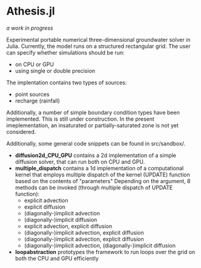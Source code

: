 # Athesis.jl
*a work in progress*

Experimental portable numerical three-dimensional groundwater solver in Julia.
Currently, the model runs on a structured rectangular grid.
The user can specify whether simulations should be run:
- on CPU or GPU
- using single or double precision

The implentation contains two types of sources:
- point sources
- recharge (rainfall)

Additionally, a number of simple boundary condition types have been implemented. This is still under construction.
In the present imeplementation, an insaturated or partially-saturated zone is not yet considered.

Additionally, some general code snippets can be found in src/sandbox/.

- <b>diffusion2d_CPU_GPU</b> contains a 2d implementation of a simple diffusion solver, that can run both on CPU and GPU.
- <b>multiple_dispatch</b> contains a 1d implementation of a computational kernel that employs multiple dispatch of the kernel (UPDATE) function
based on the contents of "parameters"
Depending on the argument, 8 methods can be invoked
(through multiple dispatch of UPDATE function):
  - explicit advection
  - explicit diffusion
  - (diagonally-)implicit advection
  - (diagonally-)implicit diffusion
  - explicit advection, explicit diffusion
  - (diagonally-)implicit advection, explicit diffusion
  - (diagonally-)implicit advection, explicit diffusion
  - (diagonally-)implicit advection, (diagonally-)implicit diffusion
- <b>loopabstraction</b> prototypes the framework to run loops over the grid on both the CPU and GPU efficiently
